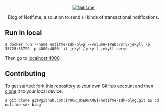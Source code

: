 <p align="center">
  <a href="https://www.notif.me">
    <img alt="Notif.me" src="https://notifme.github.io/notifme-sdk/img/logo.png" />
  </a>
</p>

<p align="center">
  Blog of Notif.me, a solution to send all kinds of transactional notifications.
</p>

## Run in local

```shell
$ docker run --name notifme-sdk-blog --volume=$PWD:/srv/jekyll -p 35729:35729 -p 4000:4000 -it jekyll/jekyll jekyll serve
```

Then go to [localhost:4000](http://localhost:4000/).

## Contributing

To get started: [fork](https://help.github.com/articles/fork-a-repo/) this repository to your own GitHub account and then [clone](https://help.github.com/articles/cloning-a-repository/) it to your local device.

```shell
$ git clone git@github.com:[YOUR_USERNAME]/notifme-sdk-blog.git && cd notifme-sdk-blog
```
